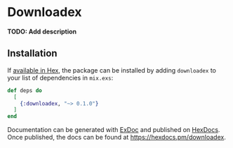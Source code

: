 # Downloadex

**TODO: Add description**

## Installation

If [available in Hex](https://hex.pm/docs/publish), the package can be installed
by adding `downloadex` to your list of dependencies in `mix.exs`:

```elixir
def deps do
  [
    {:downloadex, "~> 0.1.0"}
  ]
end
```

Documentation can be generated with [ExDoc](https://github.com/elixir-lang/ex_doc)
and published on [HexDocs](https://hexdocs.pm). Once published, the docs can
be found at <https://hexdocs.pm/downloadex>.

